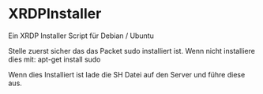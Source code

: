 # XRDPInstaller
Ein XRDP Installer Script für Debian / Ubuntu

Stelle zuerst sicher das das Packet sudo installiert ist.
Wenn nicht installiere dies mit: apt-get install sudo

Wenn dies Installiert ist lade die SH Datei auf den Server und führe diese aus.
